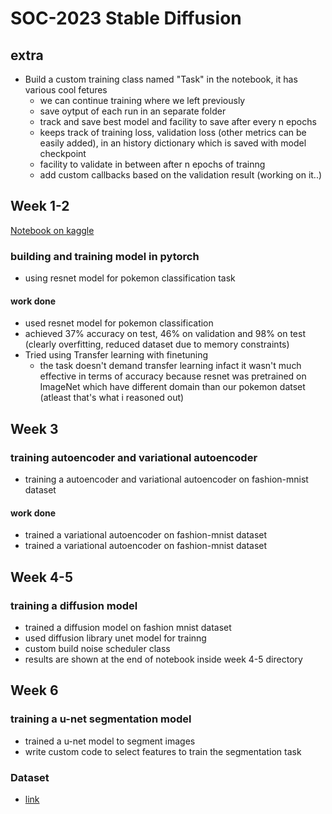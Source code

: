 # SOC-2023 Stable Diffusion
## extra
* Build a custom training class named "Task" in the notebook, it has various cool fetures
    * we can continue training where we left previously
    * save oytput of each run in an separate folder
    * track and save best model and facility to save after every n epochs
    * keeps track of training loss, validation loss (other metrics can be easily added), in an history dictionary which is saved with model checkpoint
    * facility to validate in between after n epochs of trainng
    * add custom callbacks based on the validation result (working on it..)

## Week 1-2
[Notebook on kaggle](https://www.kaggle.com/code/niteeshsingh/resnet-for-pokemonclassification)
### building and training model in pytorch

* using resnet model for pokemon classification task
#### work done 
* used resnet model for pokemon classification
* achieved 37% accuracy on test, 46% on validation and 98% on test  (clearly overfitting, reduced dataset due to memory constraints)
* Tried using Transfer learning with finetuning
    * the task doesn't demand transfer learning infact it wasn't much effective in terms of accuracy because resnet was pretrained on ImageNet which have different domain than our pokemon datset (atleast that's what i reasoned out)

## Week 3
### training autoencoder and variational autoencoder

* training a autoencoder and variational autoencoder on fashion-mnist dataset
#### work done 

* trained a variational autoencoder on fashion-mnist dataset
* trained a variational autoencoder on fashion-mnist dataset

## Week 4-5
### training a diffusion model 

* trained a diffusion model on fashion mnist dataset
* used diffusion library unet model for trainng
* custom build noise scheduler class
* results are shown at the end of notebook inside week 4-5 directory

## Week 6
### training a u-net segmentation model

* trained a u-net model to segment images
* write custom code to select features to train the segmentation task

### Dataset
* [link](https://www.kaggle.com/datasets/kumaresanmanickavelu/lyft-udacity-challenge)